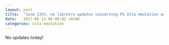 ```yaml
---
layout: post
title:  "June 13th, no libretro updates concerning PS Vita emulation and emulators"
date:   2017-06-13 06:00:02 +0200
categories: vita emulation
---
```


No updates today!

